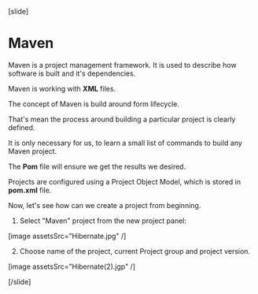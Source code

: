 [slide]

# Maven

Maven is a project management framework. It is used to describe how software is built and it's dependencies.

Maven is working with **XML** files.

The concept of Maven is build around form lifecycle.

That's mean the process around building a particular project is clearly defined.

It is only necessary for us, to learn a small list of commands to build any Maven project. 

The **Pom** file will ensure we get the results we desired.

Projects are configured using a Project Object Model, which is stored in **pom.xml** file.

Now, let's see how can we create a project from beginning.

1. Select "Maven" project from the new project panel:

[image assetsSrc="Hibernate.jpg" /]

2. Choose name of the project, current Project group and project version.

[image assetsSrc="Hibernate(2).jgp" /]

[/slide]